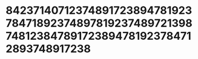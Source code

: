 # 8423714071237489172389478192378471892374897819237489721398748123847891723894781923784712893748917238